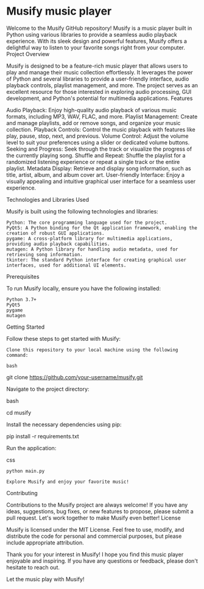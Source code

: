# Musify music player

 Welcome to the Musify GitHub repository! Musify is a music player built in Python using various libraries to provide a seamless audio playback experience. With its sleek design and powerful features, Musify offers a delightful way to listen to your favorite songs right from your computer.
Project Overview

Musify is designed to be a feature-rich music player that allows users to play and manage their music collection effortlessly. It leverages the power of Python and several libraries to provide a user-friendly interface, audio playback controls, playlist management, and more. The project serves as an excellent resource for those interested in exploring audio processing, GUI development, and Python's potential for multimedia applications.
Features

Audio Playback: Enjoy high-quality audio playback of various music formats, including MP3, WAV, FLAC, and more.
Playlist Management: Create and manage playlists, add or remove songs, and organize your music collection.
Playback Controls: Control the music playback with features like play, pause, stop, next, and previous.
Volume Control: Adjust the volume level to suit your preferences using a slider or dedicated volume buttons.
Seeking and Progress: Seek through the track or visualize the progress of the currently playing song.
Shuffle and Repeat: Shuffle the playlist for a randomized listening experience or repeat a single track or the entire playlist.
Metadata Display: Retrieve and display song information, such as title, artist, album, and album cover art.
User-friendly Interface: Enjoy a visually appealing and intuitive graphical user interface for a seamless user experience.

Technologies and Libraries Used

Musify is built using the following technologies and libraries:

    Python: The core programming language used for the project.
    PyQt5: A Python binding for the Qt application framework, enabling the creation of robust GUI applications.
    pygame: A cross-platform library for multimedia applications, providing audio playback capabilities.
    mutagen: A Python library for handling audio metadata, used for retrieving song information.
    tkinter: The standard Python interface for creating graphical user interfaces, used for additional UI elements.

Prerequisites

To run Musify locally, ensure you have the following installed:

    Python 3.7+
    PyQt5
    pygame
    mutagen

Getting Started

Follow these steps to get started with Musify:

    Clone this repository to your local machine using the following command:

    bash

git clone https://github.com/your-username/musify.git

Navigate to the project directory:

bash

cd musify

Install the necessary dependencies using pip:

pip install -r requirements.txt

Run the application:

css

    python main.py

    Explore Musify and enjoy your favorite music!

Contributing

Contributions to the Musify project are always welcome! If you have any ideas, suggestions, bug fixes, or new features to propose, please submit a pull request. Let's work together to make Musify even better!
License

Musify is licensed under the MIT License. Feel free to use, modify, and distribute the code for personal and commercial purposes, but please include appropriate attribution.

Thank you for your interest in Musify! I hope you find this music player enjoyable and inspiring. If you have any questions or feedback, please don't hesitate to reach out.

Let the music play with Musify!
